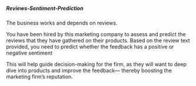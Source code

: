 ##### Reviews-Sentiment-Prediction

The business works and depends on reviews.

You have been hired by this marketing company to assess and predict the reviews that they have gathered on their products. Based on the review text provided, you need to predict whether the feedback has a positive or negative sentiment

This will help guide decision-making for the firm, as they will want to deep dive into products and improve the feedback— thereby boosting the marketing firm’s reputation.
